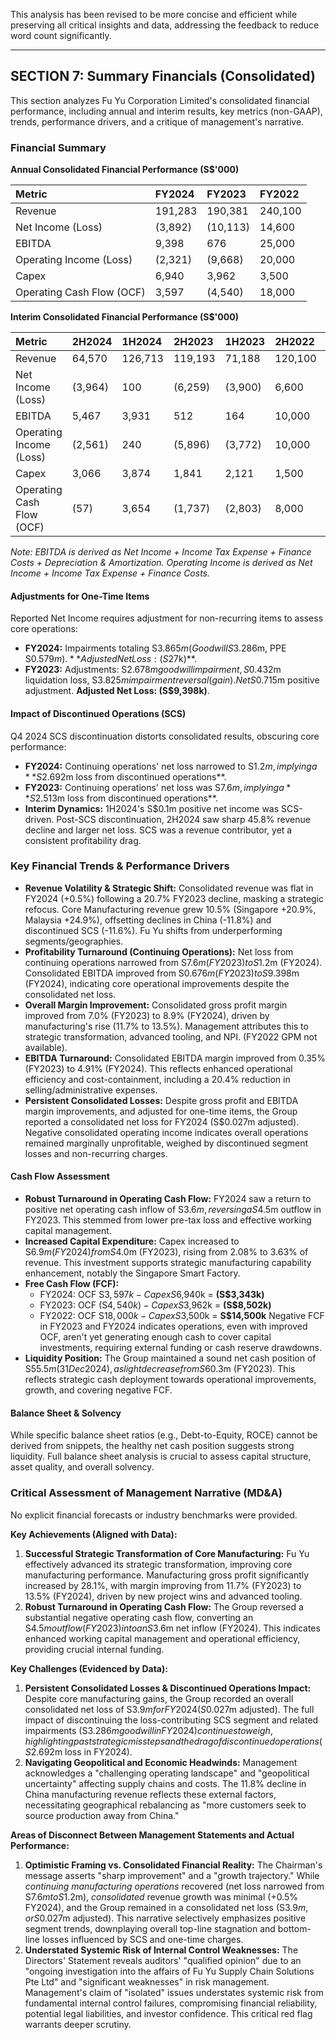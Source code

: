 This analysis has been revised to be more concise and efficient while preserving all critical insights and data, addressing the feedback to reduce word count significantly.

---

## SECTION 7: Summary Financials (Consolidated)

This section analyzes Fu Yu Corporation Limited's consolidated financial performance, including annual and interim results, key metrics (non-GAAP), trends, performance drivers, and a critique of management's narrative.

### Financial Summary

**Annual Consolidated Financial Performance (S$'000)**

| Metric                    | FY2024  | FY2023  | FY2022  |
| :------------------------ | :------ | :------ | :------ |
| Revenue                   | 191,283 | 190,381 | 240,100 |
| Net Income (Loss)         | (3,892) | (10,113)| 14,600  |
| EBITDA                    | 9,398   | 676     | 25,000  |
| Operating Income (Loss)   | (2,321) | (9,668) | 20,000  |
| Capex                     | 6,940   | 3,962   | 3,500   |
| Operating Cash Flow (OCF) | 3,597   | (4,540) | 18,000  |

**Interim Consolidated Financial Performance (S$'000)**

| Metric                    | 2H2024 | 1H2024  | 2H2023  | 1H2023  | 2H2022  | 1H2022  |
| :------------------------ | :----- | :------ | :------ | :------ | :------ | :------ |
| Revenue                   | 64,570 | 126,713 | 119,193 | 71,188  | 120,100 | 120,000 |
| Net Income (Loss)         | (3,964)| 100     | (6,259) | (3,900) | 6,600   | 8,000   |
| EBITDA                    | 5,467  | 3,931   | 512     | 164     | 10,000  | 15,000  |
| Operating Income (Loss)   | (2,561)| 240     | (5,896) | (3,772) | 10,000  | 10,000  |
| Capex                     | 3,066  | 3,874   | 1,841   | 2,121   | 1,500   | 2,000   |
| Operating Cash Flow (OCF) | (57)   | 3,654   | (1,737) | (2,803) | 8,000   | 10,000  |

*Note: EBITDA is derived as Net Income + Income Tax Expense + Finance Costs + Depreciation & Amortization. Operating Income is derived as Net Income + Income Tax Expense + Finance Costs.*

#### Adjustments for One-Time Items

Reported Net Income requires adjustment for non-recurring items to assess core operations:

*   **FY2024:** Impairments totaling S$3.865m (Goodwill S$3.286m, PPE S$0.579m). **Adjusted Net Loss: (S$27k)**.
*   **FY2023:** Adjustments: S$2.678m goodwill impairment, S$0.432m liquidation loss, S$3.825m impairment reversal (gain). Net S$0.715m positive adjustment. **Adjusted Net Loss: (S$9,398k)**.

#### Impact of Discontinued Operations (SCS)

Q4 2024 SCS discontinuation distorts consolidated results, obscuring core performance:

*   **FY2024:** Continuing operations' net loss narrowed to S$1.2m, implying a **S$2.692m loss from discontinued operations**.
*   **FY2023:** Continuing operations' net loss was S$7.6m, implying a **S$2.513m loss from discontinued operations**.
*   **Interim Dynamics:** 1H2024's S$0.1m positive net income was SCS-driven. Post-SCS discontinuation, 2H2024 saw sharp 45.8% revenue decline and larger net loss. SCS was a revenue contributor, yet a consistent profitability drag.

### Key Financial Trends & Performance Drivers

*   **Revenue Volatility & Strategic Shift:** Consolidated revenue was flat in FY2024 (+0.5%) following a 20.7% FY2023 decline, masking a strategic refocus. Core Manufacturing revenue grew 10.5% (Singapore +20.9%, Malaysia +24.9%), offsetting declines in China (-11.8%) and discontinued SCS (-11.6%). Fu Yu shifts from underperforming segments/geographies.
*   **Profitability Turnaround (Continuing Operations):** Net loss from continuing operations narrowed from S$7.6m (FY2023) to S$1.2m (FY2024). Consolidated EBITDA improved from S$0.676m (FY2023) to S$9.398m (FY2024), indicating core operational improvements despite the consolidated net loss.
*   **Overall Margin Improvement:** Consolidated gross profit margin improved from 7.0% (FY2023) to 8.9% (FY2024), driven by manufacturing's rise (11.7% to 13.5%). Management attributes this to strategic transformation, advanced tooling, and NPI. (FY2022 GPM not available).
*   **EBITDA Turnaround:** Consolidated EBITDA margin improved from 0.35% (FY2023) to 4.91% (FY2024). This reflects enhanced operational efficiency and cost-containment, including a 20.4% reduction in selling/administrative expenses.
*   **Persistent Consolidated Losses:** Despite gross profit and EBITDA margin improvements, and adjusted for one-time items, the Group reported a consolidated net loss for FY2024 (S$0.027m adjusted). Negative consolidated operating income indicates overall operations remained marginally unprofitable, weighed by discontinued segment losses and non-recurring charges.

#### Cash Flow Assessment

*   **Robust Turnaround in Operating Cash Flow:** FY2024 saw a return to positive net operating cash inflow of S$3.6m, reversing a S$4.5m outflow in FY2023. This stemmed from lower pre-tax loss and effective working capital management.
*   **Increased Capital Expenditure:** Capex increased to S$6.9m (FY2024) from S$4.0m (FY2023), rising from 2.08% to 3.63% of revenue. This investment supports strategic manufacturing capability enhancement, notably the Singapore Smart Factory.
*   **Free Cash Flow (FCF):**
    *   FY2024: OCF S$3,597k - Capex S$6,940k = **(S$3,343k)**
    *   FY2023: OCF (S$4,540k) - Capex S$3,962k = **(S$8,502k)**
    *   FY2022: OCF S$18,000k - Capex S$3,500k = **S$14,500k**
    Negative FCF in FY2023 and FY2024 indicates operations, even with improved OCF, aren't yet generating enough cash to cover capital investments, requiring external funding or cash reserve drawdowns.
*   **Liquidity Position:** The Group maintained a sound net cash position of S$55.5m (31 Dec 2024), a slight decrease from S$60.3m (FY2023). This reflects strategic cash deployment towards operational improvements, growth, and covering negative FCF.

#### Balance Sheet & Solvency

While specific balance sheet ratios (e.g., Debt-to-Equity, ROCE) cannot be derived from snippets, the healthy net cash position suggests strong liquidity. Full balance sheet analysis is crucial to assess capital structure, asset quality, and overall solvency.

### Critical Assessment of Management Narrative (MD&A)

No explicit financial forecasts or industry benchmarks were provided.

**Key Achievements (Aligned with Data):**

1.  **Successful Strategic Transformation of Core Manufacturing:** Fu Yu effectively advanced its strategic transformation, improving core manufacturing performance. Manufacturing gross profit significantly increased by 28.1%, with margin improving from 11.7% (FY2023) to 13.5% (FY2024), driven by new project wins and advanced tooling.
2.  **Robust Turnaround in Operating Cash Flow:** The Group reversed a substantial negative operating cash flow, converting an S$4.5m outflow (FY2023) into an S$3.6m net inflow (FY2024). This indicates enhanced working capital management and operational efficiency, providing crucial internal funding.

**Key Challenges (Evidenced by Data):**

1.  **Persistent Consolidated Losses & Discontinued Operations Impact:** Despite core manufacturing gains, the Group recorded an overall consolidated net loss of S$3.9m for FY2024 (S$0.027m adjusted). The full impact of discontinuing the loss-contributing SCS segment and related impairments (S$3.286m goodwill in FY2024) continues to weigh, highlighting past strategic missteps and the drag of discontinued operations (S$2.692m loss in FY2024).
2.  **Navigating Geopolitical and Economic Headwinds:** Management acknowledges a "challenging operating landscape" and "geopolitical uncertainty" affecting supply chains and costs. The 11.8% decline in China manufacturing revenue reflects these external factors, necessitating geographical rebalancing as "more customers seek to source production away from China."

**Areas of Disconnect Between Management Statements and Actual Performance:**

1.  **Optimistic Framing vs. Consolidated Financial Reality:** The Chairman's message asserts "sharp improvement" and a "growth trajectory." While *continuing manufacturing operations* recovered (net loss narrowed from S$7.6m to S$1.2m), *consolidated* revenue growth was minimal (+0.5% FY2024), and the Group remained in a consolidated net loss (S$3.9m, or S$0.027m adjusted). This narrative selectively emphasizes positive segment trends, downplaying overall top-line stagnation and bottom-line losses influenced by SCS and one-time charges.
2.  **Understated Systemic Risk of Internal Control Weaknesses:** The Directors' Statement reveals auditors' "qualified opinion" due to an "ongoing investigation into the affairs of Fu Yu Supply Chain Solutions Pte Ltd" and "significant weaknesses" in risk management. Management's claim of "isolated" issues understates systemic risk from fundamental internal control failures, compromising financial reliability, potential legal liabilities, and investor confidence. This critical red flag warrants deeper scrutiny.